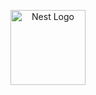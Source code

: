 <p align="center">
  <a href="http://nestjs.com/" target="blank"><img src="https://ik.imagekit.io/Victorliradev/github/vue_Dktf47H7h.png?updatedAt=1753226242873" width="120" alt="Nest Logo" /></a>
</p>
